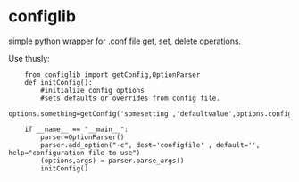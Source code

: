 configlib
=========

simple python wrapper for .conf file get, set, delete operations.

Use thusly: 

```
    from configlib import getConfig,OptionParser
    def initConfig():
        #initialize config options
        #sets defaults or overrides from config file.
        options.something=getConfig('somesetting','defaultvalue',options.configfile)
    
    if __name__ == "__main__":
        parser=OptionParser()
        parser.add_option("-c", dest='configfile' , default='', help="configuration file to use")
        (options,args) = parser.parse_args()
        initConfig()
```